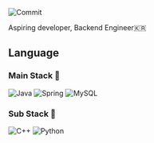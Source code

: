 

![Commit](https://user-images.githubusercontent.com/57768558/108633259-a2417200-74b6-11eb-8910-5e75b191a47e.gif)   

Aspiring developer, Backend Engineer🇰🇷

## Language

### Main Stack 👀  
![Java](https://img.shields.io/badge/Java-007396?style=flat-square&logo=Java&logoColor=white) ![Spring](https://img.shields.io/badge/Spring-6DB33F?style=flat-square&logo=Spring&logoColor=white)  ![MySQL](https://img.shields.io/badge/MySQL-4479A1?style=flat-square&logo=MySQL&logoColor=white)
### Sub Stack 🌱  
![C++](https://img.shields.io/badge/C++-00599C?style=flat-square&logo=C%2b%2b&logoColor=white) ![Python](https://img.shields.io/badge/Python-3766AB?style=flat-square&logo=Python&logoColor=white)

<!--
**mmkser10/mmkser10** is a ✨ _special_ ✨ repository because its `README.md` (this file) appears on your GitHub profile.
